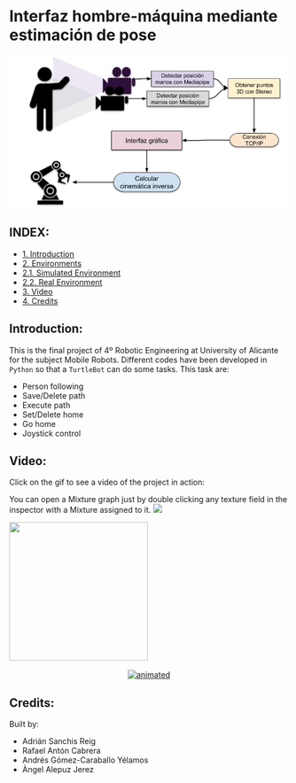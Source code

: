 # Interfaz hombre-máquina mediante estimación de pose
<p align="center">
  <img src="doc/Pipeline.jpg" alt="animated"/>
</p>

## INDEX:
  
  - [1. Introduction](#p1)
  - [2. Environments](#p2)  
  - [2.1. Simulated Environment](#p2.1) 
  - [2.2. Real Environment](#p2.2)  
  - [3. Video](#p3)  
  - [4. Credits](#p4)  

## Introduction: <a name="p1"/>

This is the final project of 4º Robotic Engineering at University of Alicante for the subject Mobile Robots. Different codes have been developed in `Python` so that a `TurtleBot` can do some tasks. This task are:

  - Person following
  - Save/Delete path
  - Execute path
  - Set/Delete home
  - Go home
  - Joystick control

## Video: <a name="p3"/>

Click on the gif to see a video of the project in action:

You can open a Mixture graph just by double clicking any texture field in the inspector with a Mixture assigned to it.
![](doc/clip.gif)

<img src="doc/clip.gif" width="250" height="250"/>

<p align="center">
  <a href="[https://youtu.be/j-LswYOt--s](https://www.youtube.com/watch?v=e_8cTOLwNLA)">
    <img src="doc/clip.gif" alt="animated"/>
  </a>
</p>

## Credits: <a name="p4"/>
Built by:

  - Adrián Sanchis Reig
  - Rafael Antón Cabrera
  - Andrés Gómez-Caraballo Yélamos
  - Àngel Alepuz Jerez 

